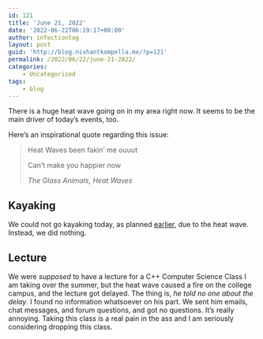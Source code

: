 ```yaml
---
id: 121
title: 'June 21, 2022'
date: '2022-06-22T06:19:17+00:00'
author: infectiontag
layout: post
guid: 'http://blog.nishantkompella.me/?p=121'
permalink: /2022/06/22/june-21-2022/
categories:
    - Uncategorized
tags:
    - blog
---
```


There is a huge heat wave going on in my area right now. It seems to be the main driver of today’s events, too.

Here’s an inspirational quote regarding this issue:

> Heat Waves been fakin’ me ouuut
> 
> Can’t make you happier now
> 
> <cite>The Glass Animals, *Heat Waves*</cite>

## Kayaking

We could not go kayaking today, as planned [earlier](http://blog.nishantkompella.me/2022/06/19/june-18-2022/), due to the heat wave. Instead, we did nothing.

## Lecture

We were *supposed* to have a lecture for a C++ Computer Science Class I am taking over the summer, but the heat wave caused a fire on the college campus, and the lecture got delayed. The thing is, *he told no one about the delay*. I found no information whatsoever on his part. We sent him emails, chat messages, and forum questions, and got no questions. It’s really annoying. Taking this class is a real pain in the ass and I am seriously considering dropping this class.